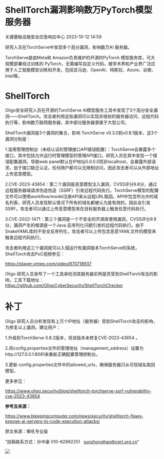 #  ShellTorch漏洞影响数万PyTorch模型服务器   
 关键基础设施安全应急响应中心   2023-10-12 14:59  
  
研究人员在TorchServe中发现多个高分漏洞，影响数万AI 服务器。  
  
TorchServe是由Meta和 Amazon负责维护的开源的PyTorch 模型服务库，可大规模部署经过训练的 PyTorch，无需编写自定义代码，被学术界和产业界广泛应用于人工智能模型训练和开发，包括亚马逊、OpenAI、特斯拉、Azure、谷歌、Intel等。  
# ShellTorch  
  
Oligo安全研究人员在开源的TorchServe AI模型服务工具中发现了3个高分安全漏洞——ShellTorch。攻击者利用这些漏洞可以实现非授权的服务器访问、远程代码执行等，影响数万联网服务器，其中部分服务器隶属于大型公司。  
  
ShellTorch漏洞是3个漏洞的集合，影响 TorchServe v0.3.0到v0.8.1版本，这3个漏洞分别是：  
  
1.滥用管理控制台（未经认证的管理接口API错误配置）：TorchServe会暴露多个接口，其中包括允许运行时管理模型的管理API接口。研究人员在其中发现一个错误配置漏洞，导致web panel默认在IP地址0.0.0.0而非localhost，会暴露外部请求。由于接口缺乏认证，任何用户都可以无限制访问，因此攻击者可以从外部地址上传恶意模型。  
  
2.CVE-2023-43654：第二个漏洞是恶意模型注入漏洞，CVSS评分9.8分，通过远程服务器端请求伪造伪造（SSRF）引发远程代码执行。TorchServe模型的配置文件可以使用workflow/model注册API来从远程URL取回。API中包含所允许的域名列表，研究人员发现默认情况下所有的域名都被认为是有效的，因此会引发SSRF。攻击者可以通过上传恶意模型来在目标服务器上触发任意代码执行。  
  
3.CVE-2022-1471：第三个漏洞是一个不安全的开源库使用漏洞，CVSS评分9.9分，漏洞产生的根源是一个Java 反序列化问题引发的远程代码执行。由于SnakeYAML库的不安全反序列化，攻击者可以上传包含恶意YAML文件的模型来触发远程代码执行。  
  
攻击者利用这三个漏洞就可以入侵运行有漏洞版本TorchServe的系统，ShellTorch攻击PoC视频参见：  
  
https://player.vimeo.com/video/870718937  
  
Oligo 研究人员发布了一个工具来检测其服务器实例是否受到ShellTorch攻击的影响，工具下载地址：https://github.com/OligoCyberSecurity/ShellTorchChecker  
# 补丁  
  
Oligo 研究人员分析发现有上万个IP地址（服务器）受到ShellTorch攻击的影响，为修复以上漏洞，建议用户：  
  
1.升级到TorchServe 0.8.2版本，但该版本未修复CVE-2023-43654 。  
  
2.将config.properties文件的管理地址（management_address）设置为http://127.0.0.1:8081来重新正确配置管理控制台。   
  
3.更新 config.properties文件中的allowed_urls，确保服务器只从可信域名取回模型。  
  
更多参见：  
  
https://www.oligo.security/blog/shelltorch-torchserve-ssrf-vulnerability-cve-2023-43654  
  
**参考及来源：**  
  
https://www.bleepingcomputer.com/news/security/shelltorch-flaws-expose-ai-servers-to-code-execution-attacks/  
  
  
  
原文来源：嘶吼专业版  
  
“投稿联系方式：孙中豪 010-82992251   sunzhonghao@cert.org.cn”  
  
![](https://mmbiz.qpic.cn/sz_mmbiz_jpg/iaz5iaQYxGogvC8qicuLNlkT5ibJnwu1leQiabRVqFk4Sb3q1fqrDhicLBNAqVY4REuTetY1zBYuUdic0nVhZR4FHpAfg/640?wx_fmt=jpeg&wxfrom=5&wx_lazy=1&wx_co=1 "")  
  
